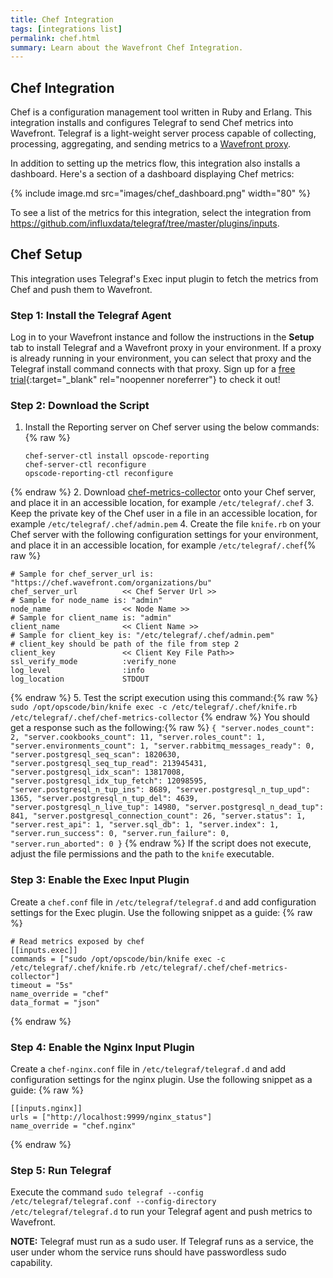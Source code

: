```yaml
---
title: Chef Integration
tags: [integrations list]
permalink: chef.html
summary: Learn about the Wavefront Chef Integration.
---
```

## Chef Integration

Chef is a configuration management tool written in Ruby and Erlang. This integration installs and configures Telegraf to send Chef metrics into Wavefront. Telegraf is a light-weight server process capable of collecting, processing, aggregating, and sending metrics to a [Wavefront proxy](https://docs.wavefront.com/proxies.html).

In addition to setting up the metrics flow, this integration also installs a dashboard. Here's a section of a dashboard displaying Chef metrics:

{% include image.md src="images/chef_dashboard.png" width="80" %}


To see a list of the metrics for this integration, select the integration from <https://github.com/influxdata/telegraf/tree/master/plugins/inputs>.
## Chef Setup

This integration uses Telegraf's Exec input plugin to fetch the metrics from Chef and push them to Wavefront.





### Step 1: Install the Telegraf Agent

Log in to your Wavefront instance and follow the instructions in the **Setup** tab to install Telegraf and a Wavefront proxy in your environment. If a proxy is already running in your environment, you can select that proxy and the Telegraf install command connects with that proxy. Sign up for a [free trial](http://wavefront.com/sign-up/?utm_source=docs.vmware.com&utm_medium=referral&utm_campaign=docs-front-page){:target="_blank" rel="noopenner noreferrer"} to check it out!

### Step 2: Download the Script

1. Install the Reporting server on Chef server using the below commands:{% raw %}
   ```
   chef-server-ctl install opscode-reporting
   chef-server-ctl reconfigure
   opscode-reporting-ctl reconfigure
   ```
{% endraw %}
2. Download [chef-metrics-collector](https://raw.githubusercontent.com/wavefrontHQ/integrations/master/chef/chef-metrics-collector) onto your Chef server, and place it in an accessible location, for example `/etc/telegraf/.chef`
3. Keep the private key of the Chef user in a file in an accessible location, for example `/etc/telegraf/.chef/admin.pem`
4. Create the file `knife.rb` on your Chef server with the following configuration settings for your environment, and place it in an accessible location, for example `/etc/telegraf/.chef`{% raw %}
   ```
   # Sample for chef_server_url is: "https://chef.wavefront.com/organizations/bu"
   chef_server_url          << Chef Server Url >>
   # Sample for node_name is: "admin"
   node_name                << Node Name >>
   # Sample for client_name is: "admin"
   client_name              << Client Name >>
   # Sample for client_key is: "/etc/telegraf/.chef/admin.pem"
   # client_key should be path of the file from step 2
   client_key               << Client Key File Path>>
   ssl_verify_mode          :verify_none
   log_level                :info
   log_location             STDOUT
   ```
{% endraw %}
5. Test the script execution using this command:{% raw %}
    ```
    sudo /opt/opscode/bin/knife exec -c /etc/telegraf/.chef/knife.rb /etc/telegraf/.chef/chef-metrics-collector
    ```
{% endraw %}
    You should get a response such as the following:{% raw %}
    ```
    {
      "server.nodes_count": 2,
      "server.cookbooks_count": 11,
      "server.roles_count": 1,
      "server.environments_count": 1,
      "server.rabbitmq_messages_ready": 0,
      "server.postgresql_seq_scan": 1820630,
      "server.postgresql_seq_tup_read": 213945431,
      "server.postgresql_idx_scan": 13817008,
      "server.postgresql_idx_tup_fetch": 12098595,
      "server.postgresql_n_tup_ins": 8689,
      "server.postgresql_n_tup_upd": 1365,
      "server.postgresql_n_tup_del": 4639,
      "server.postgresql_n_live_tup": 14980,
      "server.postgresql_n_dead_tup": 841,
      "server.postgresql_connection_count": 26,
      "server.status": 1,
      "server.rest_api": 1,
      "server.sql_db": 1,
      "server.index": 1,
      "server.run_success": 0,
      "server.run_failure": 0,
      "server.run_aborted": 0
    }
    ```
{% endraw %}
    If the script does not execute, adjust the file permissions and the path to the `knife` executable.

### Step 3: Enable the Exec Input Plugin

Create a `chef.conf` file in `/etc/telegraf/telegraf.d` and add configuration settings for the Exec plugin. Use the following snippet as a guide:
{% raw %}
   ```
# Read metrics exposed by chef
[[inputs.exec]]
  commands = ["sudo /opt/opscode/bin/knife exec -c /etc/telegraf/.chef/knife.rb /etc/telegraf/.chef/chef-metrics-collector"]
  timeout = "5s"
  name_override = "chef"
  data_format = "json"
   ```
{% endraw %}

### Step 4: Enable the Nginx Input Plugin

Create a `chef-nginx.conf` file in `/etc/telegraf/telegraf.d` and add configuration settings for the nginx plugin. Use the following snippet as a guide:
{% raw %}
   ```
[[inputs.nginx]]
  urls = ["http://localhost:9999/nginx_status"]
  name_override = "chef.nginx"
   ```
{% endraw %}

### Step 5: Run Telegraf

Execute the command `sudo telegraf --config /etc/telegraf/telegraf.conf --config-directory /etc/telegraf/telegraf.d` to run your Telegraf agent and push metrics to Wavefront.
  
**NOTE:** Telegraf must run as a sudo user. If Telegraf runs as a service, the user under whom the service runs should have passwordless sudo capability.


